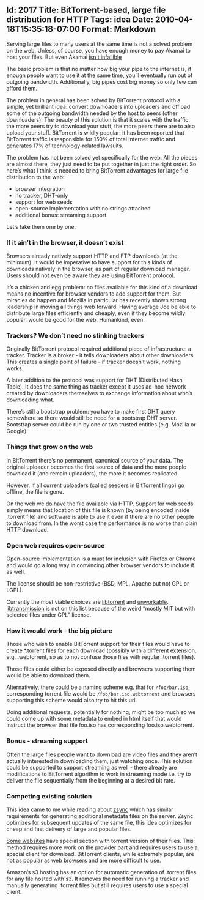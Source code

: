 Id: 2017
Title: BitTorrent-based, large file distribution for HTTP
Tags: idea
Date: 2010-04-18T15:35:18-07:00
Format: Markdown
--------------
Serving large files to many users at the same time is not a solved
problem on the web. Unless, of course, you have enough money to pay
Akamai to host your files. But even Akamai [isn’t
infallible](http://www.techcrunch.com/2009/01/21/the-day-live-web-video-streaming-failed-us/)

The basic problem is that no matter how big your pipe to the internet
is, if enough people want to use it at the same time, you’ll eventually
run out of outgoing bandwidth. Additionally, big pipes cost big money so
only few can afford them.

The problem in general has been solved by BitTorrent protocol with a
simple, yet brilliant idea: convert downloaders into uploaders and
offload some of the outgoing bandwidth needed by the host to peers
(other downloaders). The beauty of this solution is that it scales with
the traffic: the more peers try to download your stuff, the more peers
there are to also upload your stuff. BitTorrent is wildly popular: it
has been reported that BitTorrent traffic is responsible for 150% of
total internet traffic and generates 17% of technology-related lawsuits.

The problem has not been solved yet specifically for the web. All the
pieces are almost there, they just need to be put together in just the
right order. So here’s what I think is needed to bring BitTorrent
advantages for large file distribution to the web:

-   browser integration
-   no tracker, DHT-only
-   support for web seeds
-   open-source implementation with no strings attached
-   additional bonus: streaming support

Let’s take them one by one.

### If it ain’t in the browser, it doesn’t exist

Browsers already natively support HTTP and FTP downloads (at the
minimum). It would be imperative to have support for this kinds of
downloads natively in the browser, as part of regular download manager.
Users should not even be aware they are using BitTorrent protocol.

It’s a chicken and egg problem: no files available for this kind of a
download means no incentive for browser vendors to add support for them.
But miracles do happen and Mozilla in particular has recently shown
strong leadership in moving all things web forward. Having average Joe
be able to distribute large files efficiently and cheaply, even if they
become wildly popular, would be good for the web. Humankind, even.

### Trackers? We don’t need no stinking trackers

Originally BitTorrent protocol required additional piece of
infrastructure: a tracker. Tracker is a broker - it tells downloaders
about other downloaders. This creates a single point of failure - if
tracker doesn’t work, nothing works.

A later addition to the protocol was support for DHT (Distributed Hash
Table). It does the same thing as tracker except it uses ad-hoc network
created by downloaders themselves to exchange information about who’s
downloading what.

There’s still a bootstrap problem: you have to make first DHT query
somewhere so there would still be need for a bootstrap DHT server.
Bootstrap server could be run by one or two trusted entities (e.g.
Mozilla or Google).

### Things that grow on the web

In BitTorrent there’s no permanent, canonical source of your data. The
original uploader becomes the first source of data and the more people
download it (and remain uploaders), the more it becomes replicated.

However, if all current uploaders (called seeders in BitTorrent lingo)
go offline, the file is gone.

On the web we do have the file available via HTTP. Support for web seeds
simply means that location of this file is known (by being encoded
inside .torrent file) and software is able to use it even if there are
no other people to download from. In the worst case the performance is
no worse than plain HTTP download.

### Open web requires open-source

Open-source implementation is a must for inclusion with Firefox or
Chrome and would go a long way in convincing other browser vendors to
include it as well.

The license should be non-restrictive (BSD, MPL, Apache but not GPL or
LGPL).

Currently the most viable choices are
[libtorrent](http://www.rasterbar.com/products/libtorrent/index.html)
and [unworkable](http://p2presearch.com/unworkable/).
[libtransmission](http://www.transmissionbt.com) is not on this list
because of the weird “mostly MIT but with selected files under GPL”
license.

### How it would work - the big picture

Those who wish to enable BitTorrent support for their files would have
to create \*.torrent files for each download (possibly with a different
extension, e.g. .webtorrent, so as to not confuse those files with
regular .torrent files).

Those files could either be exposed directly and browsers supporting
them would be able to download them.

Alternatively, there could be a naming scheme e.g. that for
`/foo/bar.iso`, corresponding torrent file would be
`/foo/bar.iso.webtorrent` and browsers supporting this scheme would also
try to hit this url.

Doing additional requests, potentially for nothing, might be too much so
we could come up with some metadata to embed in html itself that would
instruct the browser that file foo.iso has corresponding
foo.iso.webtorrent.

### Bonus - streaming support

Often the large files people want to download are video files and they
aren’t actually interested in downloading them, just watching once. This
solution could be supported to support streaming as well - there already
are modifications to BitTorrent algorithm to work in streaming mode i.e.
try to deliver the file sequentially from the beginning at a desired bit
rate.

### Competing existing solution

This idea came to me while reading about
[zsync](http://zsync.moria.org.uk/) which has similar requirements for
generating additional metadata files on the server. Zsync optimizes for
subsequent updates of the same file, this idea optimizes for cheap and
fast delivery of large and popular files.

[Some websites](http://torrent.fedoraproject.org/) have special section
with torrent version of their files. This method requires more work on
the provider part and requires users to use a special client for
download. BitTorrent clients, while extremely popular, are not as
popular as web browsers and are more difficult to use.

Amazon’s s3 hosting has an option for automatic generation of .torrent
files for any file hosted with s3. It removes the need for running a
tracker and manually generating .torrent files but still requires users
to use a special client.
